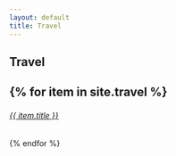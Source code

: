 ```yaml
---
layout: default
title: Travel
---
```


<h2>Travel<h2>

{% for item in site.travel %}
  <a href="{{ item.url }}">
    <h6>{{ item.title }}</h6>
  </a>
{% endfor %}
